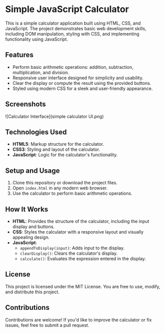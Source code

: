 # Simple JavaScript Calculator

This is a simple calculator application built using HTML, CSS, and JavaScript. The project demonstrates basic web development skills, including DOM manipulation, styling with CSS, and implementing functionality using JavaScript.

## Features

- Perform basic arithmetic operations: addition, subtraction, multiplication, and division.
- Responsive user interface designed for simplicity and usability.
- Clear the display or compute the result using the provided buttons.
- Styled using modern CSS for a sleek and user-friendly appearance.

## Screenshots

![Calculator Interface](simple calculator UI.png)

## Technologies Used

- **HTML5**: Markup structure for the calculator.
- **CSS3**: Styling and layout of the calculator.
- **JavaScript**: Logic for the calculator's functionality.

## Setup and Usage

1. Clone this repository or download the project files.
2. Open `index.html` in any modern web browser.
3. Use the calculator to perform basic arithmetic operations.

## How It Works

- **HTML**: Provides the structure of the calculator, including the input display and buttons.
- **CSS**: Styles the calculator with a responsive layout and visually appealing design.
- **JavaScript**:
  - `appendToDisplay(input)`: Adds input to the display.
  - `clearDisplay()`: Clears the calculator's display.
  - `calculate()`: Evaluates the expression entered in the display.

## License

This project is licensed under the MIT License. You are free to use, modify, and distribute this project.

## Contributions

Contributions are welcome! If you'd like to improve the calculator or fix issues, feel free to submit a pull request.

